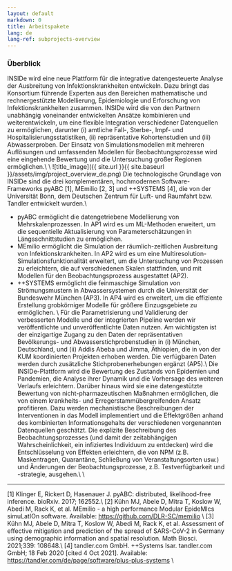 ```yaml
---
layout: default
markdown: 0
title: Arbeitspakete
lang: de
lang-ref: subprojects-overview
---
```


### Überblick

INSIDe wird eine neue Plattform für die integrative datengesteuerte Analyse der Ausbreitung von Infektionskrankheiten entwickeln. Dazu bringt das Konsortium führende Experten aus den Bereichen mathematische und rechnergestützte Modellierung, Epidemiologie und Erforschung von Infektionskrankheiten zusammen. INSIDe wird die von den Partnern unabhängig voneinander entwickelten Ansätze kombinieren und weiterentwickeln, um eine flexible Integration verschiedener Datenquellen zu ermöglichen, darunter (i) amtliche Fall-, Sterbe-, Impf- und Hospitalisierungsstatistiken, (ii) repräsentative Kohortenstudien und (iii) Abwasserproben. Der Einsatz von Simulationsmodellen mit mehreren Auflösungen und umfassenden Modellen für Beobachtungsprozesse wird eine eingehende Bewertung und die Untersuchung großer Regionen ermöglichen.\\
\\
![title_image]({{ site.url }}{{ site.baseurl }}/assets/img/project_overview_de.png)
Die technologische Grundlage von INSIDe sind die drei komplementären, hochmodernen Software-Frameworks pyABC [1], MEmilio [2, 3] und ++SYSTEMS [4], die von der Universität Bonn, dem Deutschen Zentrum für Luft- und Raumfahrt bzw. Tandler entwickelt wurden.\\
* pyABC ermöglicht die datengetriebene Modellierung von Mehrskalenprozessen. In AP1 wird es um ML-Methoden erweitert, um die sequentielle Aktualisierung von Parameterschätzungen in Längsschnittstudien zu ermöglichen.
* MEmilio ermöglicht die Simulation der räumlich-zeitlichen Ausbreitung von Infektionskrankheiten. In AP2 wird es um eine Multiresolution-Simulationsfunktionalität erweitert, um die Untersuchung von Prozessen zu erleichtern, die auf verschiedenen Skalen stattfinden, und mit Modellen für den Beobachtungsprozess ausgestattet (AP2).
* ++SYSTEMS ermöglicht die feinmaschige Simulation von Strömungsmustern in Abwassersystemen durch die Universität der Bundeswehr München (AP3). In AP4 wird es erweitert, um die effiziente Erstellung grobkörniger Modelle für größere Einzugsgebiete zu ermöglichen.
\\
Für die Parametrisierung und Validierung der verbesserten Modelle und der integrierten Pipeline werden wir veröffentlichte und unveröffentlichte Daten nutzen. Am wichtigsten ist der einzigartige Zugang zu den Daten der repräsentativen Bevölkerungs- und Abwasserstichprobenstudien in (i) München, Deutschland, und (ii) Addis Abeba und Jimma, Äthiopien, die in von der KUM koordinierten Projekten erhoben werden. Die verfügbaren Daten werden durch zusätzliche Stichprobenerhebungen ergänzt (AP5).\\
Die INSIDe-Plattform wird die Bewertung des Zustands von Epidemien und Pandemien, die Analyse ihrer Dynamik und die Vorhersage des weiteren Verlaufs erleichtern. Darüber hinaus wird sie eine datengestützte Bewertung von nicht-pharmazeutischen Maßnahmen ermöglichen, die von einem krankheits- und Erregerstammübergreifenden Ansatz profitieren. Dazu werden mechanistische Beschreibungen der Interventionen in das Modell implementiert und die Effektgrößen anhand des kombinierten Informationsgehalts der verschiedenen vorgenannten Datenquellen geschätzt. Die explizite Beschreibung des Beobachtungsprozesses (und damit der zeitabhängigen Wahrscheinlichkeit, ein infiziertes Individuum zu entdecken) wird die Entschlüsselung von Effekten erleichtern, die von NPM (z.B. Maskentragen, Quarantäne, Schließung von Veranstaltungsorten usw.) und Änderungen der Beobachtungsprozesse, z.B. Testverfügbarkeit und -strategie, ausgehen.\\
\\
---
[1] Klinger E, Rickert D, Hasenauer J. pyABC: distributed, likelihood-free inference. bioRxiv. 2017; 162552.\\
[2] Kühn MJ, Abele D, Mitra T, Koslow W, Abedi M, Rack K, et al. MEmilio - a high performance Modular EpideMIcs simuLatIOn software. Available: https://github.com/DLR-SC/memilio \\
[3] Kühn MJ, Abele D, Mitra T, Koslow W, Abedi M, Rack K, et al. Assessment of effective mitigation and prediction of the spread of SARS-CoV-2 in Germany using demographic information and spatial resolution. Math Biosci. 2021;339: 108648.\\
[4] tandler.com GmbH. ++Systems Isar. tandler.com GmbH; 18 Feb 2020 [cited 4 Oct 2021]. Available: https://tandler.com/de/page/software/plus-plus-systems \\